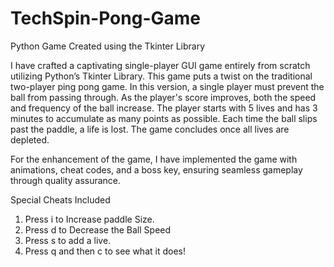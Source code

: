# TechSpin-Pong-Game
Python Game Created using the Tkinter Library

I have crafted a captivating single-player GUI game entirely from scratch utilizing Python’s Tkinter Library. This game puts a twist on the traditional two-player ping pong game. In this version, a single player must prevent the ball from passing through. As the player's score improves, both the speed and frequency of the ball increase. The player starts with 5 lives and has 3 minutes to accumulate as many points as possible. Each time the ball slips past the paddle, a life is lost. The game concludes once all lives are depleted.

For the enhancement of the game, I have implemented the game with animations, cheat codes, and a boss key, ensuring seamless gameplay through quality assurance. 

Special Cheats Included
1. Press i to Increase paddle Size.
2. Press d to Decrease the Ball Speed
3. Press s to add a live.
4. Press q and then c to see what it does!
